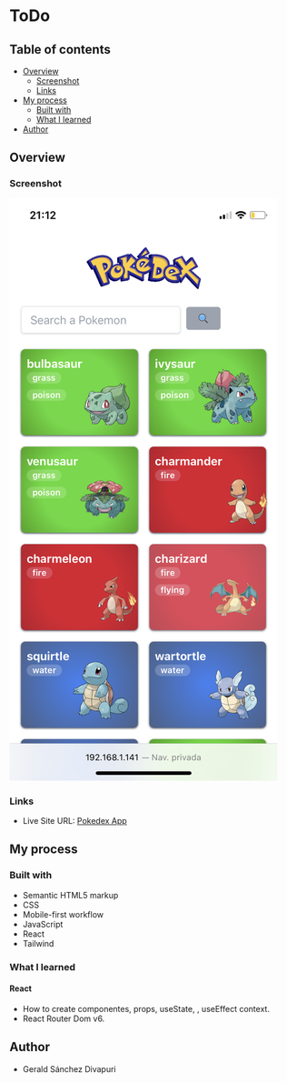# ToDo

## Table of contents

- [Overview](#overview)
  - [Screenshot](#screenshot)
  - [Links](#links)
- [My process](#my-process)
  - [Built with](#built-with)
  - [What I learned](#what-i-learned)
- [Author](#author)

## Overview

### Screenshot

![qr imagen](https://raw.githubusercontent.com/peruviansd/pokedex/main/designs/pokedex.png)

### Links

- Live Site URL: [Pokedex App](https://peruviansd.github.io/pokedex/)

## My process

### Built with

- Semantic HTML5 markup
- CSS
- Mobile-first workflow
- JavaScript
- React
- Tailwind

### What I learned

#### React

- How to create componentes, props, useState, , useEffect context.
- React Router Dom v6.

## Author

- Gerald Sánchez Divapuri
